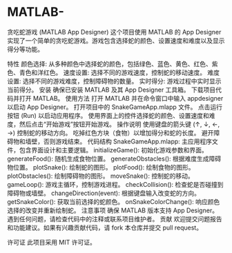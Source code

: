 # MATLAB-
贪吃蛇游戏 (MATLAB App Designer)
这个项目使用 MATLAB 的 App Designer 实现了一个简单的贪吃蛇游戏。游戏包含选择蛇的颜色、设置速度和难度以及显示得分等功能。

特性
颜色选择: 从多种颜色中选择蛇的颜色，包括绿色、蓝色、黄色、红色、紫色、青色和洋红色。
速度设置: 选择不同的游戏速度，控制蛇的移动速度。
难度设置: 选择不同的游戏难度，控制障碍物的数量。
实时得分: 游戏过程中实时显示当前得分。
安装
确保已安装 MATLAB 及其 App Designer 工具箱。
下载项目代码并打开 MATLAB。
使用方法
打开 MATLAB 并在命令窗口中输入 appdesigner 以启动 App Designer。
打开项目中的 SnakeGameApp.mlapp 文件。
点击运行按钮 (Run) 以启动应用程序。
使用界面上的控件选择蛇的颜色、设置速度和难度，然后点击“开始游戏”按钮开始游戏。
操作说明
使用键盘的箭头键 (↑, ↓, ←, →) 控制蛇的移动方向。
吃掉红色方块（食物）以增加得分和蛇的长度。
避开障碍物和墙壁，否则游戏结束。
代码结构
SnakeGameApp.mlapp: 主应用程序文件，包含界面设计和主要逻辑。
initializeGame(): 初始化游戏参数和界面。
generateFood(): 随机生成食物位置。
generateObstacles(): 根据难度生成障碍物位置。
plotSnake(): 绘制蛇的图形。
plotFood(): 绘制食物的图形。
plotObstacles(): 绘制障碍物的图形。
moveSnake(): 控制蛇的移动。
gameLoop(): 游戏主循环，控制游戏进程。
checkCollision(): 检查蛇是否碰撞到障碍物或墙壁。
changeDirection(event): 根据键盘输入改变蛇的方向。
getSnakeColor(): 获取当前选择的蛇颜色。
onSnakeColorChange(): 响应颜色选择的改变并重新绘制蛇。
注意事项
确保 MATLAB 版本支持 App Designer。
遇到任何问题，请检查代码中的注释或联系项目维护者。
贡献
欢迎提交问题报告和功能建议。如果有兴趣贡献代码，请 fork 本仓库并提交 pull request。

许可证
此项目采用 MIT 许可证。

